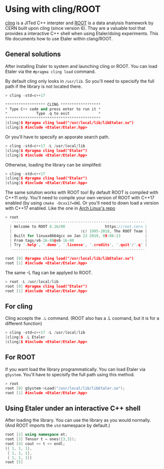 # Using with cling/ROOT

[cling](https://root.cern.ch/cling) is a JITed C++ interpter and [ROOT](https://root.cern.ch/) is a data analyisis framework by CERN built upon cling (since version 6). Thay are a valuable tool that provides a interactive C++ shell when using Etaler/doing experiments. This file documents how to use Etaler within clang/ROOT.

## General solutions

After installing Etaler to system and launching cling or ROOT. You can load Etaler via the `#pragma cling load` command.

By default cling only looks in `/usr/lib`. So you'll need to specisify the full path if the library is not located there.

```c++
> cling -std=c++17

****************** CLING ******************
* Type C++ code and press enter to run it *
*             Type .q to exit             *
*******************************************
[cling]$ #pragma cling load("/usr/local/lib/libEtaler.so")
[cling]$ #include <Etaler/Etaler.hpp>
```

Or you'll have to specsify an apporate search path.
```c++
> cling -std=c++17 -L /usr/local/lib
[cling]$ #pragma cling load("Etaler")
[cling]$ #include <Etaler/Etaler.hpp>
```

Otherwise, loading the library can be simplifed:
```c++
> cling -std=c++17
[cling]$ #pragma cling load("Etaler")
[cling]$ #include <Etaler/Etaler.hpp>
```

The same solution works with ROOT too! By default ROOT is compiled with C++11 only. You'll need to compile your own version of ROOT with C++17 enabled (by using `cmake -Dcxx17=ON`). Or you'll need to down load a version with C++17 enabled. Like the one in [Arch Linux's repo](https://www.archlinux.org/packages/community/x86_64/root/)
```c++
> root
   ------------------------------------------------------------
  | Welcome to ROOT 6.16/00                  https://root.cern |
  |                               (c) 1995-2018, The ROOT Team |
  | Built for linuxx8664gcc on Jan 23 2019, 09:06:13           |
  | From tags/v6-16-00@v6-16-00                                |
  | Try '.help', '.demo', '.license', '.credits', '.quit'/'.q' |
   ------------------------------------------------------------

root [0] #pragma cling load("/usr/local/lib/libEtaler.so")
root [1] #include <Etaler/Etaler.hpp>
```

The same -L flag can be applyed to ROOT.

```c++
> root -L /usr/local/lib
root [0] #pragma cling load("Etaler")
root [1] #include <Etaler/Etaler.hpp>
```

## For cling
Cling accepts the `.L` command. (ROOT also has a .L coomand, but it is for a different function)
```c++
> cling -std=c++17 -L /usr/local/lib
[cling]$ .L Etaler
[cling]$ #include <Etaler/Etaler.hpp>
```

## For ROOT

If you want load the library programmatically. You can load Etaler via `gSystem`. You'll have to specisify the full path using this method.

```c++
> root
root [0] gSystem->Load("/usr/local/lib/libEtaler.so");
root [1] #include <Etaler/Etaler.hpp>
```

## Using Etaler under an interactive C++ shell

After loading the library. You can use the library as you would normally. (And ROOT imports the `std` namespace by default.)

```c++
root [2] using namespace et;
root [3] Tensor t = ones({3,3});
root [4] cout << t << endl;
{{ 1, 1, 1},
 { 1, 1, 1},
 { 1, 1, 1}}
root [5]
```
